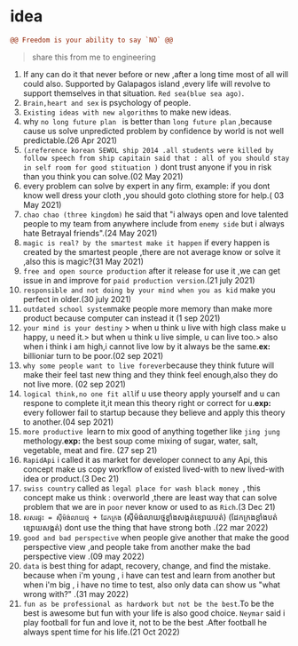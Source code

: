# idea
```diff
@@ Freedom is your ability to say `NO` @@
```
> share this from me to engineering
1.	If any can do it that never before or new ,after a long time most of all will could also.
Supported by Galapagos island ,every life will revolve to support themselves in that situation. `Red sea(blue sea ago)`.
2.	`Brain,heart and sex` is psychology of people.
3.	`Existing ideas with new algorithms` to make new ideas.
4.	why `no long future plan ` is better than `long future plan` ,because cause us solve unpredicted problem by confidence by world is not well predictable.(26 Apr 2021)
5. `(⚓reference korean SEWOL ship 2014 .all students were killed by follow speech from ship capitain said that : all of you should stay in self room for good stituation )` dont trust anyone if you in risk  than you think you can solve.(02 May 2021)
6. every problem can solve by expert in any firm, example: if you dont know well dress your cloth ,you should goto clothing store for help.( 03 May 2021)
7. `chao chao (three kingdom)` he said that "i always open and love talented people to my team from anywhere include from `enemy side` but i always hate Betrayal friends".(24 May 2021)
8. `magic is real? by the smartest make it happen` if every happen is created by the smartest people ,there are not average know or solve it ,also this is magic?(31 May 2021)  
9. `free and open source production` after it release for use it ,we can get issue in and improve for `paid production version`.(21 july 2021)
10. `responsible and not doing by your mind when you as kid` make you perfect in older.(30 july 2021)
11. `outdated school system`make people more memory than make more product because computer can instead it (1 sep 2021)
12. `your mind is your destiny` > when u think u live with high class make u happy, u need it.> but when u think u live simple, u can live too.> also when i think i am high,i cannot live low by it always be the same.**ex:** billioniar turn to be poor.(02 sep 2021)
13. `why some people want to live forever`because they think future will make their feel tast new thing and they think feel enough,also they do not live more. (02 sep 2021)
14. `logical think,no one fit all`if u use theory apply yourself and u can respone to complete it,it mean this theory right or correct for u.**exp:** every follower fail to startup because they believe and apply this theory to another.(04 sep 2021)
15. `more productive `learn to mix good of anything together like `jing jung` methology.**exp:** the best soup come mixing of sugar, water, salt, vegetable, meat and fire. (27 sep 21)
16. `RapidApi` i called it as market for developer connect to any Api, this concept make us copy workflow of existed lived-with to new lived-with idea or product.(3 Dec 21)
17. `swiss country` called as `legal place for wash black money `, this concept make us think : overworld ,there are least way that can solve problem that we are in `poor` never know or used to as `Rich`.(3 Dec 21)
18. `សសរផ្ទះ = សុីម៉ង់លាយថ្ម + ដែកក្រង` (សុីម៉ង់លាយថ្មខ្លាំងសង្កត់ខ្សោយបត់) (ដែកក្រងខ្លាំងបត់ខ្សោយសង្កត់) dont use the thing that have strong both .(22 mar 2022)
19. `good and bad perspective` when people give another that make the good perspective view ,and people take from another make the bad perspective view .(09 may 2022)
20. `data` is best thing for adapt, recovery, change, and find the mistake. because when i'm young , i have can test and learn from another but when i'm big , i have no time to test, also only data can show us "what wrong with?" .(31 may 2022)
21. `fun as be professional as hardwork but not be the best`.To be the best is awesome but fun with your life is also good choice. `Neymar` said i play football for fun and love it, not to be the best .After football he always spent time for his life.(21 Oct 2022)
